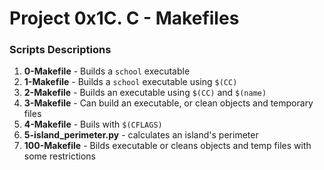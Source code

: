 # Project 0x1C. C - Makefiles

### Scripts Descriptions

1. **0-Makefile** - Builds a `school` executable
2. **1-Makefile** - Builds a `school` executable using `$(CC)`
3. **2-Makefile** - Builds an executable using `$(CC)` and `$(name)`
4. **3-Makefile** - Can build an executable, or clean objects and temporary files
5. **4-Makefile** - Buils with `$(CFLAGS)`
6. **5-island_perimeter.py** - calculates an island's perimeter
7. **100-Makefile** - Bilds executable or cleans objects and temp files with some restrictions
